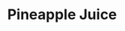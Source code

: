 ---
drink_image: "/images/drink-2.jpg"
title: "Pineapple Juice"
title_fr: "Pineapple Juice"
drink_content: "Far far away, behind the word mountains, far from the countries Vokalia and Consonantia"
drink_content_fr: "Far far away, behind the word mountains, far from the countries Vokalia and Consonantia"
drink_price: "$2.90"
drink_price_fr: "$2.90"
type: "drink"

---